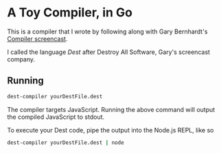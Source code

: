 # A Toy Compiler, in Go

This is a compiler that I wrote by following along with Gary Bernhardt's [Compiler screencast](https://www.destroyallsoftware.com/screencasts).

I called the language _Dest_ after Destroy All Software, Gary's screencast company.

## Running

```bash
dest-compiler yourDestFile.dest
```

The compiler targets JavaScript. Running the above command will output the compiled JavaScript to stdout.

To execute your Dest code, pipe the output into the Node.js REPL, like so

```bash
dest-compiler yourDestFile.dest | node
```
